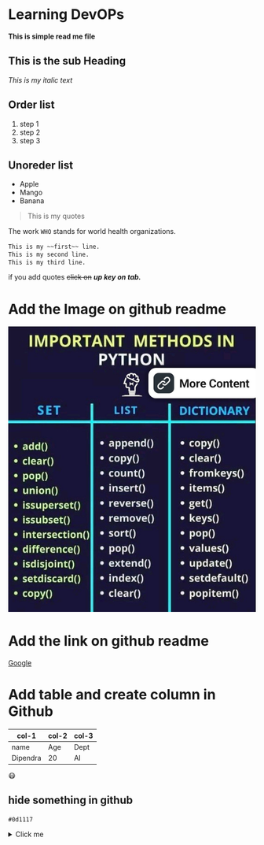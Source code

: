 # Learning DevOPs
**This is simple read me file**
## This is the sub Heading
  *This is my italic text*

 ## Order list
 1. step 1
 2. step 2
 3. step 3
## Unoreder list
- Apple
- Mango
- Banana

> This is my quotes

The work `WHO` stands for world health organizations.

```
This is my ~~first~~ line.
This is my second line.
This is my third line.
```

if you add quotes ~~click on~~ ***up key on tab.***
 # Add the Image on github readme
  ![](1677178894767.jpg)

# Add the link on github readme
  [Google](https://www.google.com)

  # Add table and create column in Github

  |col-1|col-2|col-3|
  |---|---|---|
  |name|Age|Dept|
  |Dipendra|20|AI|

  :mask:


  ## hide something in github
  `#0d1117`
  <details><summary>Click me</summary>
  <p>
  #### This is the Hide informations in github

```ruby
   print"Hello World"
```
  </p>

  </details>



    










